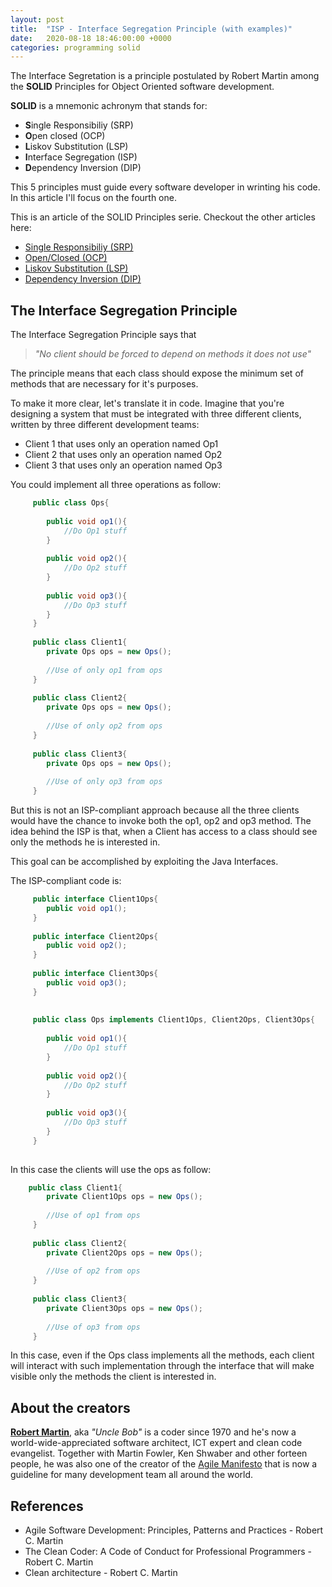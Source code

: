 ```yaml
---
layout: post
title:  "ISP - Interface Segregation Principle (with examples)"
date:   2020-08-18 18:46:00:00 +0000
categories: programming solid
---
```


The Interface Segretation is a principle postulated by Robert Martin among the **SOLID** Principles 
for Object Oriented software development.

**SOLID** is a mnemonic achronym that stands for:

- **S**ingle Responsibiliy (SRP)
- **O**pen closed (OCP)
- **L**iskov Substitution (LSP)
- **I**nterface Segregation (ISP)
- **D**ependency Inversion (DIP)

This 5 principles must guide every software developer in wrinting his code. In this article I'll focus on the fourth one.

This is an article of the SOLID Principles serie. Checkout the other articles here:

- [Single Responsibiliy (SRP)](/programming/solid/2020/08/12/solid-srp.html)
- [Open/Closed (OCP)](/programming/solid/2020/08/13/solid-ocp.html)
- [Liskov Substitution (LSP)](//programming/solid/2020/08/14/solid-lsp.html)
- [Dependency Inversion (DIP)](//#)

## The Interface Segregation Principle

The Interface Segregation Principle says that

> _"No client should be forced to depend on methods it does not use"_

The principle means that each class should expose the minimum set of methods that are necessary for it's purposes.

To make it more clear, let's translate it in code.
Imagine that you're designing a system that must be integrated with three different clients, written by three different development teams:

- Client 1 that uses only an operation named Op1
- Client 2 that uses only an operation named Op2
- Client 3 that uses only an operation named Op3

You could implement all three operations as follow:

```java
     public class Ops{
	 
		public void op1(){
			//Do Op1 stuff
		}
		
		public void op2(){
			//Do Op2 stuff
		}
		
		public void op3(){
			//Do Op3 stuff
		}
	 }
	 
	 public class Client1{
		private Ops ops = new Ops();
		
		//Use of only op1 from ops
	 }
	 
	 public class Client2{
		private Ops ops = new Ops();
		
		//Use of only op2 from ops
	 }
	 
	 public class Client3{
		private Ops ops = new Ops();
		
		//Use of only op3 from ops
	 }

```

But this is not an ISP-compliant approach because all the three clients would have the chance to invoke both the op1, op2 and op3 method.
The idea behind the ISP is that, when a Client has access to a class should see only the methods he is interested in.

This goal can be accomplished by exploiting the Java Interfaces.

The ISP-compliant code is:

```java
     public interface Client1Ops{
		public void op1();
	 }
	 
	 public interface Client2Ops{
		public void op2();
	 }
	 
	 public interface Client3Ops{
		public void op3();
	 }
	 
	 
	 public class Ops implements Client1Ops, Client2Ops, Client3Ops{
	 
		public void op1(){
			//Do Op1 stuff
		}
		
		public void op2(){
			//Do Op2 stuff
		}
		
		public void op3(){
			//Do Op3 stuff
		}
	 }
	 
```

In this case the clients will use the ops as follow:

```java
	public class Client1{
		private Client1Ops ops = new Ops();
		
		//Use of op1 from ops
	 }
	 
	 public class Client2{
		private Client2Ops ops = new Ops();
		
		//Use of op2 from ops
	 }
	 
	 public class Client3{
		private Client3Ops ops = new Ops();
		
		//Use of op3 from ops
	 }
```

In this case, even if the Ops class implements all the methods, each client will interact with such implementation through the interface
that will make visible only the methods the client is interested in.

## About the creators

[**Robert Martin**](https://en.wikipedia.org/wiki/Robert_C._Martin), aka _"Uncle Bob"_ is a coder since 1970 and he's now a world-wide-appreciated software architect, ICT expert and clean code evangelist.
Together with Martin Fowler, Ken Shwaber and other forteen people, he was also one of the creator of the [Agile Manifesto](https://agilemanifesto.org/) that is now a guideline for many development team all around the world.


## References

- Agile Software Development: Principles, Patterns and Practices - Robert C. Martin
- The Clean Coder: A Code of Conduct for Professional Programmers - Robert C. Martin
- Clean architecture - Robert C. Martin
